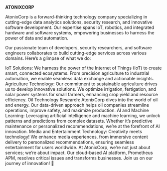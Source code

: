 **ATONIXCORP**

AtonixCorp is a forward-thinking technology company specializing in cutting-edge data analytics solutions, security research, and innovative software development. Our expertise spans IoT, robotics, and integrated hardware and software systems, empowering businesses to harness the power of data and automation.

Our passionate team of developers, security researchers, and software engineers collaborates to build cutting-edge services across various domains. Here’s a glimpse of what we do:

IoT Solutions: We harness the power of the Internet of Things (IoT) to create smart, connected ecosystems. From precision agriculture to industrial automation, we enable seamless data exchange and actionable insights.
Agriculture Technology: Our commitment to sustainable agriculture drives us to develop innovative solutions. We optimize irrigation, fertigation, and solar power systems for small farmers, enhancing crop yield and resource efficiency.
Oil Technology Research: AtonixCorp dives into the world of oil and energy. Our data-driven approach helps oil companies streamline operations, improve safety, and maximize production.
AI and Machine Learning: Leveraging artificial intelligence and machine learning, we unlock patterns and predictions from complex datasets. Whether it’s predictive maintenance or personalized recommendations, we’re at the forefront of AI innovation.
Media and Entertainment Technology: Creativity meets technology! We enhance media experiences, from immersive content delivery to personalized recommendations, ensuring seamless entertainment for users worldwide.
At AtonixCorp, we’re not just about services; we’re about impact. Our cloud-based AI platform, Prometheus APM, resolves critical issues and transforms businesses. Join us on our journey of innovation! 🚀


